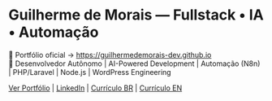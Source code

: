 # Guilherme de Morais — Fullstack • IA • Automação

🚀 Portfólio oficial → https://guilhermedemorais-dev.github.io  
💼 Desenvolvedor Autônomo | AI-Powered Development | Automação (N8n) | PHP/Laravel | Node.js | WordPress Engineering

[Ver Portfólio](https://guilhermedemorais-dev.github.io) | [LinkedIn](https://www.linkedin.com/in/...) | [Currículo BR](#) | [Currículo EN](#)
